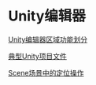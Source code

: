# Unity编辑器

[Unity编辑器区域功能划分](Unity_editor_area_partition.md)

[典型Unity项目文件](Unity_typical_Directory.md)

[Scene场景中的定位操作](Unity_Editor_Scene_GameObject_location.md)